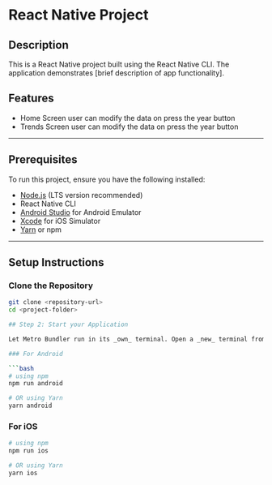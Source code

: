 # React Native Project

## Description
This is a React Native project built using the React Native CLI. The application demonstrates [brief description of app functionality].

## Features
-  Home Screen user can modify the data on press the year button 
- Trends  Screen user can modify the data on press the year button 


---

## Prerequisites
To run this project, ensure you have the following installed:
- [Node.js](https://nodejs.org/) (LTS version recommended)
- React Native CLI
- [Android Studio](https://developer.android.com/studio) for Android Emulator
- [Xcode](https://developer.apple.com/xcode/) for iOS Simulator
- [Yarn](https://yarnpkg.com/) or npm

---

## Setup Instructions

### Clone the Repository
```bash
git clone <repository-url>
cd <project-folder>

## Step 2: Start your Application

Let Metro Bundler run in its _own_ terminal. Open a _new_ terminal from the _root_ of your React Native project. Run the following command to start your _Android_ or _iOS_ app:

### For Android

```bash
# using npm
npm run android

# OR using Yarn
yarn android
```

### For iOS

```bash
# using npm
npm run ios

# OR using Yarn
yarn ios
```
